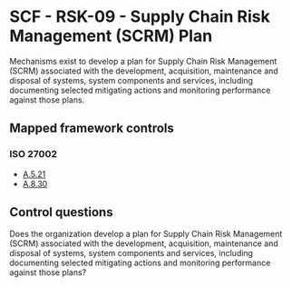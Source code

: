 # SCF - RSK-09 - Supply Chain Risk Management (SCRM) Plan
Mechanisms exist to develop a plan for Supply Chain Risk Management (SCRM) associated with the development, acquisition, maintenance and disposal of systems, system components and services, including documenting selected mitigating actions and monitoring performance against those plans.
## Mapped framework controls
### ISO 27002
- [A.5.21](../iso27002/a-5.md#a521)
- [A.8.30](../iso27002/a-8.md#a830)
  
## Control questions
Does the organization develop a plan for Supply Chain Risk Management (SCRM) associated with the development, acquisition, maintenance and disposal of systems, system components and services, including documenting selected mitigating actions and monitoring performance against those plans?
  